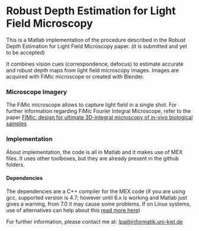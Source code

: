 # Robust Depth Estimation for Light Field Microscopy

This is a Matlab implementation of the procedure described in the Robust Depth Estimation for Light Field Microscopy paper. (it is submitted and yet to be accepted)

It combines vision cues (correspondence, defocus) to estimate accurate and robust depth maps from light field microscopy images. Images are acquired with FiMic microscope or created with Blender.

### Microscope Imagery
The FiMic microscope allows to capture light field in a single shot.
For further information regarding FiMic Fourier Integral Microscope, refer to the paper [FIMic: design for ultimate 3D-integral microscopy of in-vivo biological samples](https://www.ncbi.nlm.nih.gov/pmc/articles/PMC5772586/)

### Implementation
About implementation, the code is all in Matlab and it makes use of MEX files. It uses other toolboxes, but they are already present in the github folders.

#### Dependencies
The dependencies are a C++ compiler for the MEX code (if you are using gcc, supported version is 4.7; however until 6.x is working and Matlab just gives a warning, from 7.0 it may cause some problems. If on Linux systems, use of alternatives can help about this [read more here](https://askubuntu.com/questions/26498/how-to-choose-the-default-gcc-and-g-version))

For further information, please contact me at: lpa@informatik.uni-kiel.de
